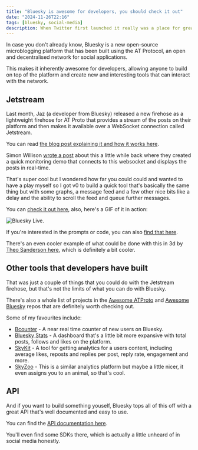 ```yaml
---
title: "Bluesky is awesome for developers, you should check it out"
date: "2024-11-26T22:16"
tags: [bluesky, social-media]
description: When Twitter first launched it really was a place for great conversation amongst a number of communities, including developers who built many tools with their API. Once Elon took over and added restrictions and outrageous pricing for the API, it became something that you can no longer hack around with. Recently, like many others, I've been looking at some of the things that you can do with Bluesky and I have to say, this is the platform for developers.
---
```


In case you don't already know, Bluesky is a new open-source microblogging platform that has been built using the AT Protocol, an open and decentralised network for social applications.

This makes it inherently awesome for developers, allowing anyone to build on top of the platform and create new and interesting tools that can interact with the network.

## Jetstream

Last month, Jaz (a developer from Bluesky) released a new firehose as a lightweight firehose for AT Proto that provides a stream of the posts on their platform and then makes it available over a WebSocket connection called Jetstream.

You can read [the blog post explaining it and how it works here](https://jazco.dev/2024/09/24/jetstream/).

Simon Willison [wrote a post](https://simonwillison.net/2024/Nov/20/bluesky-websocket-firehose/) about this a little while back where they created a quick monitoring demo that connects to this websocket and displays the posts in real-time.

That's super cool but I wondered how far you could could and wanted to have a play myself so I got v0 to build a quick tool that's basically the same thing but with some graphs, a message feed and a few other nice bits like a delay and the ability to scroll the feed and queue further messages.

You can [check it out here](https://bluesky-live.vercel.app/), also, here's a GIF of it in action:

![Bluesky Live](/uploads/bluesky-is-awesome-for-developers/bluesky-live.gif).

If you're interested in the prompts or code, you can also [find that here](https://v0.dev/chat/kkVVcn9FECh?b=b_gYRk5YVaWh9).

There's an even cooler example of what could be done with this in 3d by [Theo Sanderson here](https://firehose3d.theo.io/), which is definitely a bit cooler.

## Other tools that developers have built

That was just a couple of things that you could do with the Jetstream firehose, but that's not the limits of what you can do with Bluesky.

There's also a whole list of projects in the [Awesome ATProto](https://github.com/beeman/awesome-atproto) and [Awesome Bluesky](https://github.com/fishttp/awesome-bluesky) repos that are definitely worth checking out.

Some of my favourites include:

- [Bcounter](https://bcounter.nat.vg/) - A near real time counter of new users on Bluesky.
- [Bluesky Stats](https://vqv.app/stats/) - A dashboard that's a little bit more expansive with total posts, follows and likes on the platform.
- [SkyKit](https://skykit.blue) - A tool for getting analytics for a users content, including average likes, reposts and replies per post, reply rate, engagement and more.
- [SkyZoo](https://skyzoo.blue) - This is a similar analytics platform but maybe a little nicer, it even assigns you to an animal, so that's cool.

## API

And if you want to build something youself, Bluesky tops all of this off with a great API that's well documented and easy to use.

You can find the [API documentation here](https://docs.bsky.app/).

You'll even find some SDKs there, which is actually a little unheard of in social media honestly.
